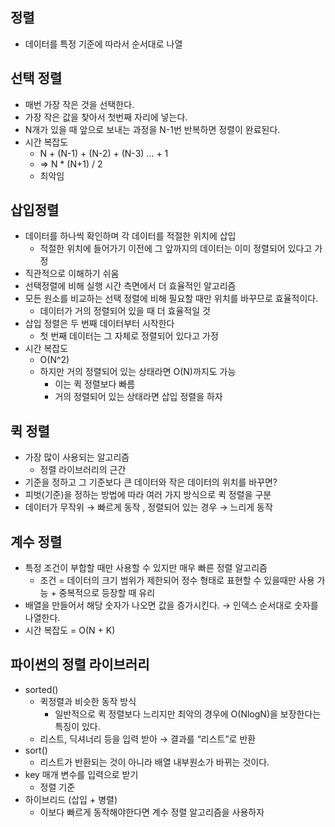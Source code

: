 ## 정렬

- 데이터를 특정 기준에 따라서 순서대로 나열

## 선택 정렬

- 매번 가장 작은 것을 선택한다.
- 가장 작은 값을 찾아서 첫번째 자리에 넣는다.
- N개가 있을 때 앞으로 보내는 과정을 N-1번 반복하면 정렬이 완료된다.
- 시간 복잡도
    - N + (N-1) + (N-2) + (N-3) … + 1
    - ⇒ N * (N+1) / 2
    - 최악임

## 삽입정렬

- 데이터를 하나씩 확인하며 각 데이터를 적절한 위치에 삽입
    - 적절한 위치에 들어가기 이전에 그 앞까지의 데이터는 이미 정렬되어 있다고 가정
- 직관적으로 이해하기 쉬움
- 선택정렬에 비해 실행 시간 측면에서 더 효율적인 알고리즘
- 모든 원소를 비교하는 선택 정렬에 비해 필요할 때만 위치를 바꾸므로 효율적이다.
    - 데이터가 거의 정렬되어 있을 때 더 효율적일 것
- 삽입 정렬은 두 번째 데이터부터 시작한다
    - 첫 번째 데이터는 그 자체로 정렬되어 있다고 가정
- 시간 복잡도
    - O(N^2)
    - 하지만 거의 정렬되어 있는 상태라면 O(N)까지도 가능
        - 이는 퀵 정렬보다 빠름
        - 거의 정렬되어 있는 상태라면 삽입 정렬을 하자

## 퀵 정렬

- 가장 많이 사용되는 알고리즘
    - 정렬 라이브러리의 근간
- 기준을 정하고 그 기준보다 큰 데이터와 작은 데이터의 위치를 바꾸면?
- 피벗(기준)을 정하는 방법에 따라 여러 가지 방식으로 퀵 정렬을 구분
- 데이터가 무작위 → 빠르게 동작 , 정렬되어 있는 경우 → 느리게 동작

## 계수 정렬

- 특정 조건이 부합할 때만 사용할 수 있지만 매우 빠른 정렬 알고리즘
    - 조건 = 데이터의 크기 범위가 제한되어 정수 형태로 표현할 수 있을때만 사용 가능 + 중복적으로 등장할 때 유리
- 배열을 만들어서 해당 숫자가 나오면 값을 증가시킨다. → 인덱스 순서대로 숫자를 나열한다.
- 시간 복잡도 = O(N + K)

## 파이썬의 정렬 라이브러리

- sorted()
    - 퀵정렬과 비슷한 동작 방식
        - 일반적으로 퀵 정렬보다 느리지만 최악의 경우에 O(NlogN)을 보장한다는 특징이 있다.
    - 리스트, 딕셔너리 등을 입력 받아 → 결과를 “리스트”로 반환
- sort()
    - 리스트가 반환되는 것이 아니라 배열 내부원소가 바뀌는 것이다.
- key 매개 변수를 입력으로 받기
    - 정렬 기준
- 하이브리드 (삽입 + 병렬)
    - 이보다 빠르게 동작해야한다면 계수 정렬 알고리즘을 사용하자